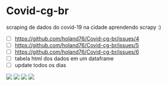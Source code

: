 # Covid-cg-br
scraping de dados do covid-19 na cidade
aprendendo scrapy :)
- [ ] https://github.com/holand76/Covid-cg-br/issues/4
- [ ] https://github.com/holand76/Covid-cg-br/issues/5
- [ ] https://github.com/holand76/Covid-cg-br/issues/6
- [ ] tabela html dos dados em um dataframe
- [ ] update todos os dias
<div>
<img src = "https://img.shields.io/badge/Scrapy-v--2.5.1-yelllow"/>
<img src = "https://img.shields.io/badge/matplotlib-v--3.5.1-yelllow"/>
<img src = "https://img.shields.io/badge/python-v--3.10.2-yelllow"/>
<img src = "https://img.shields.io/badge/OS-Arch%20Linux%20ARM%20-yelllow"/>
 </div>
 <div>
